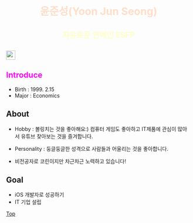 # <center><span style="color:#FFD8BFD8">**윤준성(Yoon Jun Seong)**</span></center>
##  <center><span style="color:#FFFFB6C1">자유로운 연예인 **ESFP**</span></center>
[<img width='25' height='25' src='https://png.pngtree.com/png-vector/20221018/ourmid/pngtree-instagram-icon-png-image_6315974.png'>](https://www.instagram.com/heavyrain_on/?hl=ko)
---


## <span style="color:#FF00FFFF">Introduce</span>
- Birth : 1999. 2.15
- Major : Economics

## About
- Hobby : 볼링치는 것을 좋아해요:)
          컴퓨터 게임도 좋아하고 IT제품에 관심이 많아서 유튜브 찾아보는 것을 즐겨합니다.

- Personality : 둥글둥글한 성격으로 사람들과 어울리는 것을 좋아합니다. 

- 비전공자로 코린이지만 차근차근 노력하고 있습니다!

## Goal
- iOS 개발자로 성공하기
- IT 기업 설립


<a href="#" class="btn--success">Top</a>
